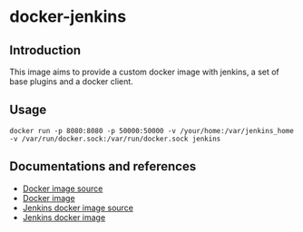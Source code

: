 # docker-jenkins

## Introduction

This image aims to provide a custom docker image with jenkins, a set of base plugins and a docker client.

## Usage

```
docker run -p 8080:8080 -p 50000:50000 -v /your/home:/var/jenkins_home -v /var/run/docker.sock:/var/run/docker.sock jenkins
```

## Documentations and references

* [Docker image source](https://github.com/docker-library/docker)
* [Docker image](https://hub.docker.com/_/docker/)
* [Jenkins docker image source](https://github.com/jenkinsci/docker)
* [Jenkins docker image](https://hub.docker.com/_/jenkins/)
